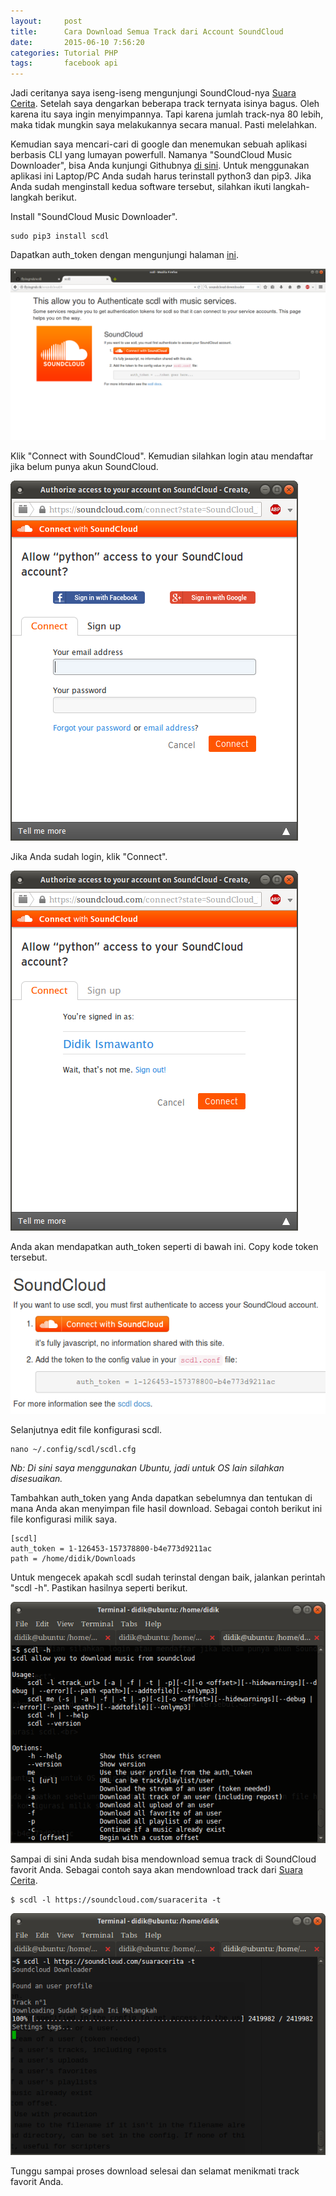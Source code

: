 ```yaml
---
layout:     post
title:      Cara Download Semua Track dari Account SoundCloud
date:       2015-06-10 7:56:20
categories: Tutorial PHP
tags:		facebook api
---
```


Jadi ceritanya saya iseng-iseng mengunjungi SoundCloud-nya [Suara Cerita](https://soundcloud.com/suaracerita). Setelah saya dengarkan beberapa track ternyata isinya bagus. Oleh karena itu saya ingin menyimpannya. Tapi karena jumlah track-nya 80 lebih, maka tidak mungkin saya melakukannya secara manual. Pasti melelahkan.

Kemudian saya mencari-cari di google dan menemukan sebuah aplikasi berbasis CLI yang lumayan powerfull. Namanya "SoundCloud Music Downloader", bisa Anda kunjungi Githubnya [di sini](https://github.com/flyingrub/scdl). Untuk menggunakan aplikasi ini Laptop/PC Anda sudah harus terinstall python3 dan pip3. Jika Anda sudah menginstall kedua software tersebut, silahkan ikuti langkah-langkah berikut.

Install "SoundCloud Music Downloader".
<pre><code>sudo pip3 install scdl</code></pre>

Dapatkan auth_token dengan mengunjungi halaman [ini](http://flyingrub.tk/soundcloud/).

![auth](/images/scdl/1.png)

Klik "Connect with SoundCloud". Kemudian silahkan login atau mendaftar jika belum punya akun SoundCloud.

![auth](/images/scdl/2.png)

Jika Anda sudah login, klik "Connect".

![auth](/images/scdl/3.png)

Anda akan mendapatkan auth_token seperti di bawah ini. Copy kode token tersebut.

![auth](/images/scdl/4.png)

Selanjutnya edit file konfigurasi scdl.
<pre><code>nano ~/.config/scdl/scdl.cfg</code></pre>

_Nb: Di sini saya menggunakan Ubuntu, jadi untuk OS lain silahkan disesuaikan._

Tambahkan auth_token yang Anda dapatkan sebelumnya dan tentukan di mana Anda akan menyimpan file hasil download. Sebagai contoh berikut ini file konfigurasi milik saya.

<pre><code>[scdl]
auth_token = 1-126453-157378800-b4e773d9211ac
path = /home/didik/Downloads</code></pre>

Untuk mengecek apakah scdl sudah terinstal dengan baik, jalankan perintah "scdl -h". Pastikan hasilnya seperti berikut.

![auth](/images/scdl/5.png)

Sampai di sini Anda sudah bisa mendownload semua track di SoundCloud favorit Anda. Sebagai contoh saya akan mendownload track dari [Suara Cerita](https://soundcloud.com/suaracerita).

<pre><code>$ scdl -l https://soundcloud.com/suaracerita -t</code></pre>

![auth](/images/scdl/6.png)

Tunggu sampai proses download selesai dan selamat menikmati track favorit Anda.
